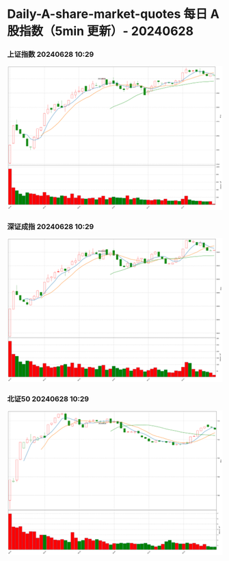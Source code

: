 
# Daily-A-share-market-quotes 每日 A 股指数（5min 更新）- 20240628

### 上证指数 20240628 10:29
![](./fig/2024/6/20240628-sh000001.png)

### 深证成指 20240628 10:29
![](./fig/2024/6/20240628-sz399001.png)

### 北证50 20240628 10:29
![](./fig/2024/6/20240628-bj899050.png)
